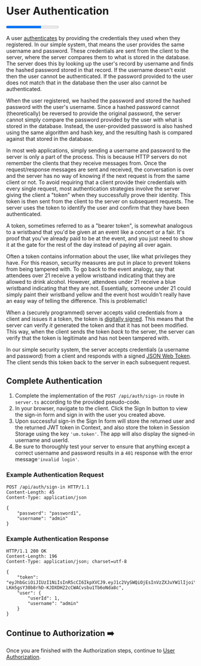 # User Authentication

<progress value="2" max="3"></progress>

A user [authenticates](https://en.wikipedia.org/wiki/Authentication) by providing the credentials they used when they registered. In our simple system, that means the user provides the same username and password. These credentials are sent from the client to the server, where the server compares them to what is stored in the database. The server does this by looking up the user's record by username and finds the hashed password stored in that record. If the username doesn't exist then the user cannot be authenticated. If the password provided to the user does not match that in the database then the user also cannot be authenticated.

When the user registered, we hashed the password and stored the hashed password with the user's username. Since a hashed password cannot (theoretically) be reversed to provide the original password, the server cannot simply compare the password provided by the user with what is stored in the database. Instead, the user-provided password is also hashed using the same algorithm and hash key, and the resulting hash is compared against that stored in the database.

In most web applications, simply sending a username and password to the server is only a part of the process. This is because HTTP servers do not remember the clients that they receive messages from. Once the request/response messages are sent and received, the conversation is over and the server has no way of knowing if the next request is from the same client or not. To avoid requiring that a client provide their credentials with every single request, most authentication strategies involve the server giving the client a "token" when they successfully prove their identity. This token is then sent from the client to the server on subsequent requests. The server uses the token to identify the user and confirm that they have been authenticated.

A token, sometimes referred to as a "bearer token", is somewhat analogous to a wristband that you'd be given at an event like a concert or a fair. It's proof that you've already paid to be at the event, and you just need to show it at the gate for the rest of the day instead of paying all over again.

Often a token contains information about the user, like what privileges they have. For this reason, security measures are put in place to prevent tokens from being tampered with. To go back to the event analogy, say that attendees over 21 receive a yellow wristband indicating that they are allowed to drink alcohol. However, attendees under 21 receive a blue wristband indicating that they are not. Essentially, someone under 21 could simply paint their wristband yellow and the event host wouldn't really have an easy way of telling the difference. This is problematic!

When a (securely programmed) server accepts valid credentials from a client and issues it a token, the token is [digitally signed](https://en.wikipedia.org/wiki/Digital_signature). This means that the server can verify _it_ generated the token and that it has not been modified. This way, when the client sends the token _back_ to the server, the server can verify that the token is legitimate and has not been tampered with.

In our simple security system, the server accepts credentials (a username and password) from a client and responds with a signed [JSON Web Token](https://en.wikipedia.org/wiki/JSON_Web_Token). The client sends this token back to the server in each subsequent request.

## Complete Authentication

1. Complete the implementation of the `POST /api/auth/sign-in` route in `server.ts` according to the provided pseudo-code.
1. In your browser, navigate to the client. Click the Sign In button to view the sign-in form and sign in with the user you created above.
1. Upon successful sign-in the Sign In form will store the returned user and the returned JWT token in Context, and also store the token in Session Storage using the key `'um.token'`. The app will also display the signed-in username and userId.
1. Be sure to thoroughly test your server to ensure that anything except a correct username and password results in a `401` response with the error message`'invalid login'`.

### Example Authentication Request

```
POST /api/auth/sign-in HTTP/1.1
Content-Length: 45
Content-Type: application/json

{
    "password": "password1",
    "username": "admin"
}
```

### Example Authentication Response

```
HTTP/1.1 200 OK
Content-Length: 196
Content-Type: application/json; charset=utf-8

{
    "token": "eyJhbGciOiJIUzI1NiIsInR5cCI6IkpXVCJ9.eyJ1c2VySWQiOjEsInVzZXJuYW1lIjoiYWRtaW4iLCJpYXQiOjE2MDgxMzU0ODR9.-LKm5gsY30b8rhD-KJDXDH22cCWACvsbu1Tb6oNda8c",
    "user": {
        "userId": 1,
        "username": "admin"
    }
}
```

## Continue to Authorization ➡️

Once you are finished with the Authorization steps, continue to [User Authorization](authorization.md).

